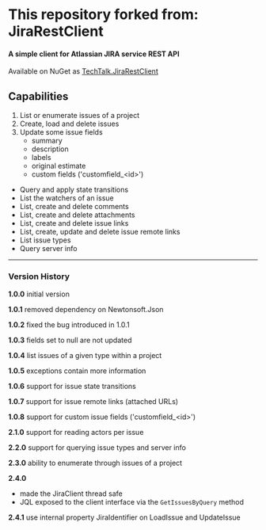 This repository forked from:
 JiraRestClient
================

#### A simple client for Atlassian JIRA service REST API

Available on NuGet as [TechTalk.JiraRestClient](http://nuget.org/packages/TechTalk.JiraRestClient/)

## Capabilities
1. List or enumerate issues of a project
2. Create, load and delete issues
3. Update some issue fields
    - summary
    - description
    - labels
    - original estimate
    - custom fields ('customfield_&lt;id&gt;')
+ Query and apply state transitions
+ List the watchers of an issue
+ List, create and delete comments
+ List, create and delete attachments
+ List, create and delete issue links
+ List, create, update and delete issue remote links
+ List issue types
+ Query server info

--------------------------------------------------

### Version History

**1.0.0**
initial version

**1.0.1**
removed dependency on Newtonsoft.Json

**1.0.2**
fixed the bug introduced in 1.0.1

**1.0.3**
fields set to null are not updated

**1.0.4**
list issues of a given type within a project

**1.0.5**
exceptions contain more information

**1.0.6**
support for issue state transitions

**1.0.7**
support for issue remote links (attached URLs)

**1.0.8**
support for custom issue fields ('customfield_&lt;id&gt;')

**2.1.0**
support for reading actors per issue

**2.2.0**
support for querying issue types and server info

**2.3.0**
ability to enumerate through issues of a project
 
**2.4.0**

- made the JiraClient thread safe
- JQL exposed to the client interface via the `GetIssuesByQuery` method

**2.4.1**
use internal property JiraIdentifier on LoadIssue and UpdateIssue
